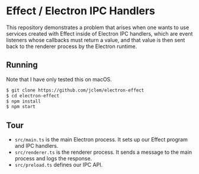 # Effect / Electron IPC Handlers

This repository demonstrates a problem that arises when one wants to use
services created with Effect inside of Electron IPC handlers, which are event
listeners whose callbacks must return a value, and that value is then sent back
to the renderer process by the Electron runtime.

## Running

Note that I have only tested this on macOS.

```sh
$ git clone https://github.com/jclem/electron-effect
$ cd electron-effect
$ npm install
$ npm start
```

## Tour

- `src/main.ts` is the main Electron process. It sets up our Effect program and IPC handlers.
- `src/renderer.ts` is the renderer process. It sends a message to the main process and logs the response.
- `src/preload.ts` defines our IPC API.